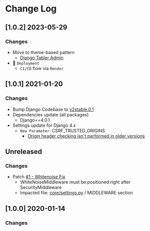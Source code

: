 # Change Log

## [1.0.2] 2023-05-29
### Changes

- Move to theme-based pattern
  - [Django Tabler Admin](https://github.com/app-generator/django-admin-tabler)
- 🚀 `Deployment` 
  - `CI/CD` flow via `Render`

## [1.0.1] 2021-01-20
### Changes

- Bump Django Codebase to [v2stable.0.1](https://github.com/app-generator/boilerplate-code-django-dashboard/releases)
- Dependencies update (all packages) 
  - Django==4.0.1
- Settings update for Django 4.x
  - `New Parameter`: CSRF_TRUSTED_ORIGINS
    - [Origin header checking isn`t performed in older versions](https://docs.djangoproject.com/en/4.0/ref/settings/#csrf-trusted-origins)  

## Unreleased
### Changes

- Patch [#1 - Whitenoise Fix](https://github.com/app-generator/django-dashboard-tabler/issues/1)
    - WhiteNoiseMiddleware must be positioned right after SecurityMiddleware
    - Impacted file: [core/settings.py](https://github.com/app-generator/django-dashboard-tabler/blob/master/core/settings.py) / MIDDLEWARE section

## [1.0.0] 2020-01-14
### Changes
